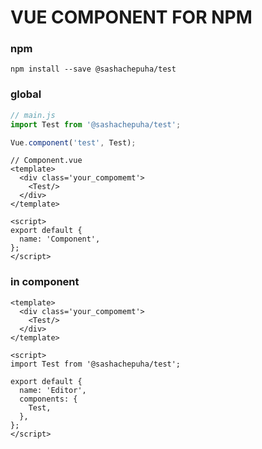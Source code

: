 # VUE COMPONENT FOR NPM

### npm
```
npm install --save @sashachepuha/test
```
### global
```js
// main.js
import Test from '@sashachepuha/test';

Vue.component('test', Test);
```
```vue
// Component.vue
<template>
  <div class='your_compomemt'>
    <Test/>
  </div>
</template>

<script>
export default {
  name: 'Component',
};
</script>
```

### in component
```vue
<template>
  <div class='your_compomemt'>
    <Test/>
  </div>
</template>

<script>
import Test from '@sashachepuha/test';

export default {
  name: 'Editor',
  components: {
    Test,
  },
};
</script>
```
